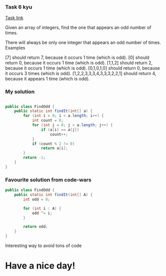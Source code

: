 ### Task 6 kyu

[Task link](https://www.codewars.com/kata/54da5a58ea159efa38000836)

Given an array of integers, find the one that appears an odd number of times.

There will always be only one integer that appears an odd number of times.
Examples

[7] should return 7, because it occurs 1 time (which is odd).
[0] should return 0, because it occurs 1 time (which is odd).
[1,1,2] should return 2, because it occurs 1 time (which is odd).
[0,1,0,1,0] should return 0, because it occurs 3 times (which is odd).
[1,2,2,3,3,3,4,3,3,3,2,2,1] should return 4, because it appears 1 time (which is odd).



### My solution

```Java

public class FindOdd {
    public static int findIt(int[] a) {
        for (int i = 0; i < a.length; i++) {
            int count = 0;
            for (int j = 0; j < a.length; j++) {
                if (a[i] == a[j])
                    count++;
            }
            if (count % 2 != 0)
                return a[i];
        }
        return -1;
    }
}

```

### Favourite solution from code-wars

```Java
public class FindOdd {
    public static int findIt(int[] A) {
        int odd = 0;

        for (int i : A) {
            odd ^= i;
        }

        return odd;
    }
}

```

Interesting way to avoid tons of code

# Have a nice day!